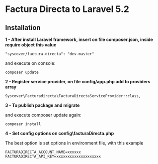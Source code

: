 # Factura Directa to Laravel 5.2

## Installation

**1 - After install Laravel framework, insert on file composer.json, inside require object this value**
```
"syscover/factura-directa": "dev-master"
```

and execute on console:
```
composer update
```

**2 - Register service provider, on file config/app.php add to providers array**

```
Syscover\Facturadirecta\FacturaDirectaServiceProvider::class,

```

**3 - To publish package and migrate**

and execute composer update again:
```
composer install
```

**4 - Set config options on config\facturaDirecta.php**

The best option is set options in environment file, with this example
```
FACTURADIRECTA_ACCOUNT_NAME=xxxxxx
FACTURADIRECTA_API_KEY=xxxxxxxxxxxxxxxxxxxx
```